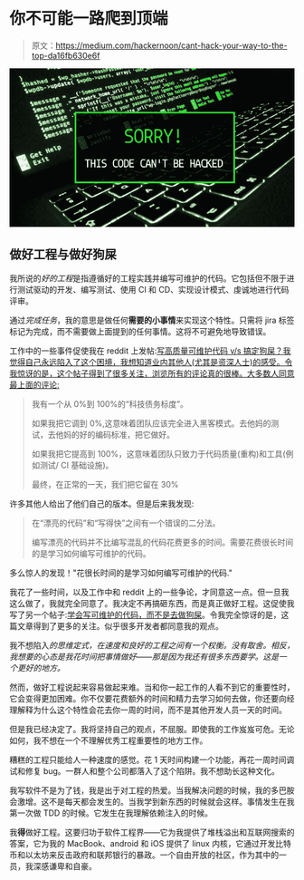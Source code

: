 # 你不可能一路爬到顶端

> 原文：<https://medium.com/hackernoon/cant-hack-your-way-to-the-top-da16fb630e6f>

![](img/9b55547078f44e104ec0ba7b0211aa7c.png)

## 做好工程与做好狗屎

我所说的*好的工程*是指遵循好的工程实践并编写可维护的代码。它包括但不限于进行测试驱动的开发、编写测试、使用 CI 和 CD、实现设计模式、虔诚地进行代码评审。

通过*完成任务*，我的意思是做任何**需要的小事情**来实现这个特性。只需将 jira 标签标记为完成，而不需要做上面提到的任何事情。这将不可避免地导致错误。

工作中的一些事件促使我在 reddit 上发帖:[写高质量可维护代码 v/s 搞定狗屎？我觉得自己永远陷入了这个困境，我想知道业内其他人(尤其是资深人士)的感受。令我惊讶的是，这个帖子得到了很多关注，浏览所有的评论真的很棒。大多数人同意最上面的评论:](https://www.reddit.com/r/cscareerquestions/comments/8vvf98/managersctos_writing_high_quality_maintainable/)

> 我有一个从 0%到 100%的“科技债务标度”。
> 
> 如果我把它调到 0%,这意味着团队应该完全进入黑客模式。去他妈的测试，去他妈的好的编码标准，把它做好。
> 
> 如果我把它提高到 100%，这意味着团队只致力于代码质量(重构)和工具(例如测试/ CI 基础设施)。
> 
> 最终，在正常的一天，我们把它留在 30%

许多其他人给出了他们自己的版本。但是后来我发现:

> 在“漂亮的代码”和“写得快”之间有一个错误的二分法。
> 
> 编写漂亮的代码并不比编写混乱的代码花费更多的时间。需要花费很长时间的是学习如何编写可维护的代码。

多么惊人的发现！"花很长时间的是学习如何编写可维护的代码."

我花了一些时间，以及工作中和 reddit 上的一些争论，才同意这一点。但一旦我这么做了，我就完全同意了。我决定不再搞砸东西，而是真正做好工程。这促使我写了另一个帖子:[学会写可维护的代码，而不是去做狗屎](https://www.reddit.com/r/cscareerquestions/comments/8xoxc5/learn_to_write_maintainable_code_instead_of/)。令我完全惊讶的是，这篇文章得到了更多的关注。似乎很多开发者都同意我的观点。

我不想陷入*的思维定式，在速度和良好的工程之间有一个权衡。*没有取舍。相反，我想要的心态是*我花时间把事情做好——那是因为我还有很多东西要学。这是一个更好的地方。*

然而，做好工程说起来容易做起来难。当和你一起工作的人看不到它的重要性时，它会变得更加困难。你不仅要花费额外的时间和精力去学习如何去做，你还要向经理解释为什么这个特性会花去你一周的时间，而不是其他开发人员一天的时间。

但是我已经决定了。我将坚持自己的观点，不屈服。即使我的工作岌岌可危。无论如何，我不想在一个不理解优秀工程重要性的地方工作。

糟糕的工程只能给人一种速度的感觉。花 1 天时间构建一个功能，再花一周时间调试和修复 bug。一群人和整个公司都落入了这个陷阱。我不想助长这种文化。

我写软件不是为了钱，我是出于对工程的热爱。当我解决问题的时候，我的多巴胺会激增。这不是每天都会发生的。当我学到新东西的时候就会这样。事情发生在我第一次做 TDD 的时候。它发生在我理解依赖注入的时候。

我**得**做好工程。这要归功于软件工程界——它为我提供了堆栈溢出和互联网搜索的答案，它为我的 MacBook、android 和 iOS 提供了 linux 内核，它通过开发比特币和以太坊来反击政府和联邦银行的暴政。一个自由开放的社区，作为其中的一员，我深感谦卑和自豪。